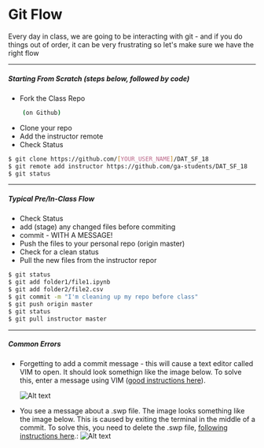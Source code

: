 
# Git Flow

Every day in class, we are going to be interacting with git - and if you do things out of order, it can be very frustrating so let's make sure we have the right flow

--------
##### Starting From Scratch (steps below, followed by code)
* Fork the Class Repo 
```sh
    (on Github)
```

* Clone your repo
* Add the instructor remote
* Check Status


```sh
$ git clone https://github.com/[YOUR_USER_NAME]/DAT_SF_18   
$ git remote add instructor https://github.com/ga-students/DAT_SF_18
$ git status
```
----------
##### Typical Pre/In-Class Flow

* Check Status
* add  (stage) any changed files before commiting 
* commit - WITH A MESSAGE!
* Push the files to your personal repo (origin master)
* Check for a clean status
* Pull the new files from the instructor repor

```sh
$ git status    
$ git add folder1/file1.ipynb
$ git add folder2/file2.csv
$ git commit -m "I'm cleaning up my repo before class"
$ git push origin master
$ git status
$ git pull instructor master
```


____________
##### Common Errors
* Forgetting to add a commit message - this will cause a text editor called VIM to open. It should look somethign like the image below. To solve this, enter a message using VIM ([good instructions here](http://stackoverflow.com/questions/13507430/git-commit-in-terminal-opens-vim-but-cant-get-back-to-terminal)). 

    ![Alt text](http://i.stack.imgur.com/d4bbf.png "Optional title")
    

* You see a message about a .swp file. The image looks something like the image below. This is caused by exiting the terminal in the middle of a commit. To solve this, you need to delete the .swp file, [following instructions here](http://stackoverflow.com/questions/13361729/found-a-swap-file-by-the-name).:
    ![Alt text](http://i.stack.imgur.com/wIZ30.png "Optional title")









